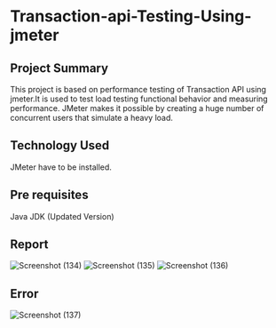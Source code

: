 # Transaction-api-Testing-Using-jmeter

## Project Summary
This project is based on performance testing of Transaction API using jmeter.It is used to test load testing functional behavior and measuring performance. JMeter makes it possible by creating a huge number of concurrent users that simulate a heavy load.

## Technology Used
 JMeter have to be installed.
 
## Pre requisites
Java JDK (Updated Version)

## Report


![Screenshot (134)](https://github.com/MaishaBKH12/demo-transaction-api-jmete/assets/134250302/e54c99e7-895a-4dcb-931d-f79ec609b087)
![Screenshot (135)](https://github.com/MaishaBKH12/demo-transaction-api-jmete/assets/134250302/f41e7b69-f262-4b8a-bba8-5726ba60c0a8)
![Screenshot (136)](https://github.com/MaishaBKH12/demo-transaction-api-jmete/assets/134250302/e08608e9-1365-4f74-a0db-0e377724b63e)

## Error
![Screenshot (137)](https://github.com/MaishaBKH12/demo-transaction-api-jmete/assets/134250302/98a97462-16fc-429c-a6ed-04b53608160f)
